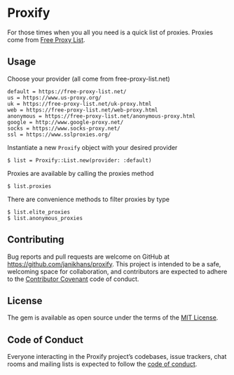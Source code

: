 # Proxify

For those times when you all you need is a quick list of proxies. Proxies come
from [Free Proxy List](https://free-proxy-list.net/).

## Usage

Choose your provider (all come from free-proxy-list.net)

    default = https://free-proxy-list.net/
    us = https://www.us-proxy.org/
    uk = https://free-proxy-list.net/uk-proxy.html
    web = https://free-proxy-list.net/web-proxy.html
    anonymous = https://free-proxy-list.net/anonymous-proxy.html
    google = http://www.google-proxy.net/
    socks = https://www.socks-proxy.net/
    ssl = https://www.sslproxies.org/

Instantiate a new `Proxify` object with your desired provider

    $ list = Proxify::List.new(provider: :default)

Proxies are available by calling the proxies method

    $ list.proxies

There are convenience methods to filter proxies by type

    $ list.elite_proxies
    $ list.anonymous_proxies

## Contributing

Bug reports and pull requests are welcome on GitHub at https://github.com/janikhans/proxify. This project is intended to be a safe, welcoming space for collaboration, and contributors are expected to adhere to the [Contributor Covenant](http://contributor-covenant.org) code of conduct.

## License

The gem is available as open source under the terms of the [MIT License](https://opensource.org/licenses/MIT).

## Code of Conduct

Everyone interacting in the Proxify project’s codebases, issue trackers, chat rooms and mailing lists is expected to follow the [code of conduct](https://github.com/[USERNAME]/proxify/blob/master/CODE_OF_CONDUCT.md).
